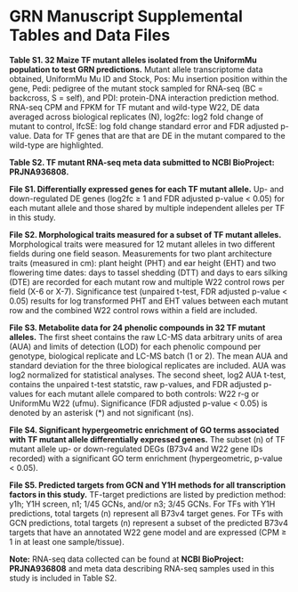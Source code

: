 # GRN Manuscript Supplemental Tables and Data Files

**Table S1. 32 Maize TF mutant alleles isolated from the UniformMu population to test GRN predictions.** Mutant allele transcriptome data obtained, UniformMu Mu ID and Stock, Pos: Mu insertion position within the gene, Pedi: pedigree of the mutant stock sampled for RNA-seq (BC = backcross, S = self), and PDI: protein-DNA interaction prediction method. RNA-seq CPM and FPKM for TF mutant and wild-type W22, DE data averaged across biological replicates (N), log2fc: log2 fold change of mutant to control, lfcSE: log fold change standard error and FDR adjusted p-value. Data for TF genes that are that are DE in the mutant compared to the wild-type are highlighted. 

**Table S2. TF mutant RNA-seq meta data submitted to NCBI BioProject: PRJNA936808.** 

**File S1. Differentially expressed genes for each TF mutant allele.** Up- and down-regulated DE genes (log2fc ≥ 1 and FDR adjusted p-value < 0.05) for each mutant allele and those shared by multiple independent alleles per TF in this study.

**File S2. Morphological traits measured for a subset of TF mutant alleles.** Morphological traits were measured for 12 mutant alleles in two different fields during one field season. Measurements for two plant architecture traits (measured in cm): plant height (PHT) and ear height (EHT) and two flowering time dates: days to tassel shedding (DTT) and days to ears silking (DTE) are recorded for each mutant row and multiple W22 control rows per field (X-6 or X-7). Significance test (unpaired t-test, FDR adjusted p-value < 0.05) results for log transformed PHT and EHT values between each mutant row and the combined W22 control rows within a field are included. 

**File S3. Metabolite data for 24 phenolic compounds in 32 TF mutant alleles.** The first sheet contains the raw LC-MS data arbitrary units of area (AUA) and limits of detection (LOD) for each phenolic compound per genotype, biological replicate and LC-MS batch (1 or 2). The mean AUA and standard deviation for the three biological replicates are included. AUA was log2 normalized for statistical analyses. The second sheet, log2 AUA t-test, contains the unpaired t-test statstic, raw p-values, and FDR adjusted p-values for each mutant allele compared to both controls: W22 r-g or UniformMu W22 (ufmu). Significance (FDR adjusted p-value < 0.05) is denoted by an asterisk (*) and not significant (ns).

**File S4. Significant hypergeometric enrichment of GO terms associated with TF mutant allele differentially expressed genes.** The subset (n) of TF mutant allele up- or down-regulated DEGs (B73v4 and W22 gene IDs recorded) with a significant GO term enrichment (hypergeometric, p-value < 0.05).

**File S5. Predicted targets from GCN and Y1H methods for all transcription factors in this study.** TF-target predictions are listed by prediction method: y1h; Y1H screen, n1; 1/45 GCNs, and/or n3; 3/45 GCNs. For TFs with Y1H predictions, total targets (n) represent all B73v4 target genes. For TFs with GCN predictions, total targets (n) represent a subset of the predicted B73v4 targets that have an annotated W22 gene model and are expressed (CPM ≥ 1 in at least one sample/tissue). 

**Note:** RNA-seq data collected can be found at **NCBI BioProject: PRJNA936808** and meta data describing RNA-seq samples used in this study is included in Table S2.
